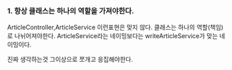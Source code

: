 ### 1. 항상 클래스는 하나의 역할을 가져야한다.
ArticleController,ArticleService 이런표현은 맞지 않다. 클래스는 하나의 역할(책임)로 나뉘어져야한다. ArticleService라는 네이밍보다는 writeArticleService가 맞는 네이밍이다.



진짜 생각하는것 그이상으로 쪼개고 응집해야한다.
